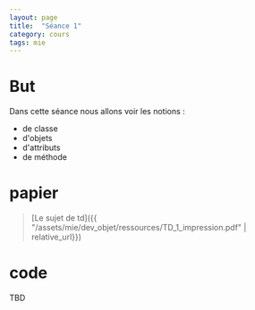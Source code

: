 ```yaml
---
layout: page
title:  "Séance 1"
category: cours
tags: mie
---
```


# But

Dans cette séance nous allons voir les notions :

  - de classe
  - d'objets
  - d'attributs
  - de méthode

# papier

> [Le sujet de td]({{ "/assets/mie/dev_objet/ressources/TD_1_impression.pdf" | relative_url}})

# code

TBD
